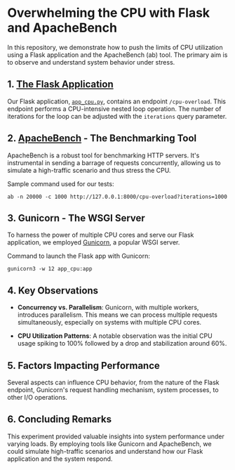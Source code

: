 # Overwhelming the CPU with Flask and ApacheBench

In this repository, we demonstrate how to push the limits of CPU utilization using a Flask application and the ApacheBench (ab) tool. The primary aim is to observe and understand system behavior under stress.

## 1. [The Flask Application](https://github.com/anoop-patil/Overwhelm-Local/blob/main/app_cpu.py)

Our Flask application, [`app_cpu.py`](https://github.com/anoop-patil/Overwhelm-Local/blob/main/app_cpu.py), contains an endpoint `/cpu-overload`. This endpoint performs a CPU-intensive nested loop operation. The number of iterations for the loop can be adjusted with the `iterations` query parameter.

## 2. [ApacheBench](https://httpd.apache.org/docs/2.4/programs/ab.html) - The Benchmarking Tool

ApacheBench is a robust tool for benchmarking HTTP servers. It's instrumental in sending a barrage of requests concurrently, allowing us to simulate a high-traffic scenario and thus stress the CPU.

Sample command used for our tests:

```
ab -n 20000 -c 1000 http://127.0.0.1:8000/cpu-overload?iterations=1000
```

## 3. Gunicorn - The WSGI Server

To harness the power of multiple CPU cores and serve our Flask application, we employed [Gunicorn](https://gunicorn.org/), a popular WSGI server.

Command to launch the Flask app with Gunicorn:

```
gunicorn3 -w 12 app_cpu:app
```

## 4. Key Observations

- **Concurrency vs. Parallelism**: Gunicorn, with multiple workers, introduces parallelism. This means we can process multiple requests simultaneously, especially on systems with multiple CPU cores.

- **CPU Utilization Patterns**: A notable observation was the initial CPU usage spiking to 100% followed by a drop and stabilization around 60%.

## 5. Factors Impacting Performance

Several aspects can influence CPU behavior, from the nature of the Flask endpoint, Gunicorn's request handling mechanism, system processes, to other I/O operations. 

## 6. Concluding Remarks

This experiment provided valuable insights into system performance under varying loads. By employing tools like Gunicorn and ApacheBench, we could simulate high-traffic scenarios and understand how our Flask application and the system respond.
